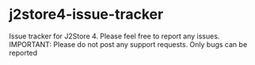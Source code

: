 # j2store4-issue-tracker
Issue tracker for J2Store 4. Please feel free to report any issues. IMPORTANT: Please do not post any support requests. Only bugs can be reported
